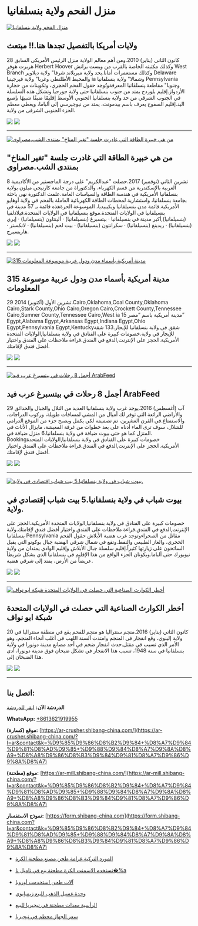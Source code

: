 # منزل الفحم ولاية بنسلفانيا

<a href="https://swt.shibang-china.com/?l=ar&img&k=%D9%85%D9%86%D8%B2%D9%84+%D8%A7%D9%84%D9%81%D8%AD%D9%85+%D9%88%D9%84%D8%A7%D9%8A%D8%A9+%D8%A8%D9%86%D8%B3%D9%84%D9%81%D8%A7%D9%86%D9%8A%D8%A7" target="_blank">![منزل الفحم ولاية بنسلفانيا](http://static.shibang-china.com/all-800x300/287.jpg)</a>

## ولايات أمريكا بالتفصيل تجدها هنا.!! مبتعث
28 كانون الثاني (يناير) 2010.ومن أهم معالم الولاية منزل الرئيس الأمريكي السابق هربرت هوفر Herbert Hoover وكذلك مكتبته الخاصة بالقرب من ويست برانش West Branch وكذلك مستعمرات أمانا.يحد ولاية ميريلاند شرقا&quot; ولاية ديلاوير Delaware والمحيط الأطلنطي وغربا&quot; ولاية فيرجينيا ia وشمالا&quot; ولاية بنسلفانيا Pennsylvania وجنوبا&quot; مقاطعة.پنسلڤانيا المعرفةوتُوجد حقول الفحم الحجري، وتكوينات من حجارة الأردواز.إقليم بلوردج يمتد من جنوب بنسلفانيا حتى ولاية جورجيا.وتشكل هذه السلسلة في الجنوب الشرقي من حد ولاية بنسلفانيا الجنوبي الأوسط إقليمًا ضيقًا شبيهًا بإصبع اليد.إقليم السفوح يعرف باسم بيدمونت، يمتد من نيوجيرسي إلى ألباما، ويغطي معظم الجزء الجنوبي الشرقي من ولاية.


<a href="https://whatsapp.shibangsoft.com/WhatsApp.php" target="_blank" title="WhatsApp">![](http://static.shibang-china.com/icon/whatsapp.png)</a> <a href="https://swt.shibang-china.com/?l=ar&icon&k=%D9%85%D9%86%D8%B2%D9%84+%D8%A7%D9%84%D9%81%D8%AD%D9%85+%D9%88%D9%84%D8%A7%D9%8A%D8%A9+%D8%A8%D9%86%D8%B3%D9%84%D9%81%D8%A7%D9%86%D9%8A%D8%A7" target="_blank">![](http://static.shibang-china.com/icon/chat-ar.png)</a>

---

<a href="https://swt.shibang-china.com/?l=ar&img&k=%D9%85%D9%86%D8%B2%D9%84+%D8%A7%D9%84%D9%81%D8%AD%D9%85+%D9%88%D9%84%D8%A7%D9%8A%D8%A9+%D8%A8%D9%86%D8%B3%D9%84%D9%81%D8%A7%D9%86%D9%8A%D8%A7" target="_blank">![من هي خبيرة الطاقة التي غادرت جلسة &quot;تغير المناخ&quot; بمنتدى الشب.مصراوى](http://static.shibang-china.com/all-800x300/554.jpg)</a>

## من هي خبيرة الطاقة التي غادرت جلسة &quot;تغير المناخ&quot; بمنتدى الشب.مصراوى
8 تشرين الثاني (نوفمبر) 2017.حصلت &quot;عبدالكريم&quot; على درجة الماجستير من الأكاديمية العربية بالإسكندرية من قسم الكهرباء، والدكتوراة من جامعة كارنيجي ميلون بولاية بنسلفانيا الأمريكية في هندسة الطاقة والسياسات العامة.علمت الدكتورة نهى باحثة بجامعة بنسلفانيا، واستشارية لمحطات الطاقة الكهربائية العاملة بالفحم في ولاية أوهايو الأمريكية.قائمة مدن بنسيلفانيا ويكيبيديا، الموسوعة الحرةهذه قائمة بـ 57 مدينة في بنسيلفانيا في الولايات المتحدة.موقع بنسيلفانيا في الولايات المتحدة.فيلادلفيا (بنسيلفانيا),أكبر مدينة في بنسيلفانيا &middot; بيتسبرغ (بنسيلفانيا) &middot; ألينتاون (بنسيلفانيا) &middot; إيري (بنسيلفانيا) &middot; ريدينغ (بنسيلفانيا) &middot; سكرانتون (بنسيلفانيا) &middot; بيت لحم (بنسيلفانيا) &middot; لانكستر &middot; هاريسبرج.


<a href="https://whatsapp.shibangsoft.com/WhatsApp.php" target="_blank" title="WhatsApp">![](http://static.shibang-china.com/icon/whatsapp.png)</a> <a href="https://swt.shibang-china.com/?l=ar&icon&k=%D9%85%D9%86%D8%B2%D9%84+%D8%A7%D9%84%D9%81%D8%AD%D9%85+%D9%88%D9%84%D8%A7%D9%8A%D8%A9+%D8%A8%D9%86%D8%B3%D9%84%D9%81%D8%A7%D9%86%D9%8A%D8%A7" target="_blank">![](http://static.shibang-china.com/icon/chat-ar.png)</a>

---

<a href="https://swt.shibang-china.com/?l=ar&img&k=%D9%85%D9%86%D8%B2%D9%84+%D8%A7%D9%84%D9%81%D8%AD%D9%85+%D9%88%D9%84%D8%A7%D9%8A%D8%A9+%D8%A8%D9%86%D8%B3%D9%84%D9%81%D8%A7%D9%86%D9%8A%D8%A7" target="_blank">![315 مدينة أمريكية بأسماء مدن ودول عربية موسوعة المعلومات](http://static.shibang-china.com/all-800x300/474.jpg)</a>

## 315 مدينة أمريكية بأسماء مدن ودول عربية موسوعة المعلومات
29 تشرين الأول (أكتوبر) 2014.Cairo,Oklahoma,Coal County,Oklahoma Cairo,Stark County,Ohio Cairo,Oregon Cairo,Crockett County,Tennessee Cairo,Sumner County,Tennessee Cairo,West ia 15 مدينة أمريكية باسم “مصر” Egypt,Alabama Egypt,Arkansas Egypt,Indiana Egypt,Ohio Egypt,Pennsylvania Egypt,Kentuckyشقق في ولاية بنسلفانيا للإيجار.133 شقة للإيجار في ولاية.خصومات كبيرة على الفنادق في ولاية بنسلفانيا,الولايات المتحدة الأمريكية.الحجز على الإنترنت,الدفع في الفندق.قراءة ملاحظات على الفندق واختيار أفضل فندق لإقامتك.


<a href="https://whatsapp.shibangsoft.com/WhatsApp.php" target="_blank" title="WhatsApp">![](http://static.shibang-china.com/icon/whatsapp.png)</a> <a href="https://swt.shibang-china.com/?l=ar&icon&k=%D9%85%D9%86%D8%B2%D9%84+%D8%A7%D9%84%D9%81%D8%AD%D9%85+%D9%88%D9%84%D8%A7%D9%8A%D8%A9+%D8%A8%D9%86%D8%B3%D9%84%D9%81%D8%A7%D9%86%D9%8A%D8%A7" target="_blank">![](http://static.shibang-china.com/icon/chat-ar.png)</a>

---

<a href="https://swt.shibang-china.com/?l=ar&img&k=%D9%85%D9%86%D8%B2%D9%84+%D8%A7%D9%84%D9%81%D8%AD%D9%85+%D9%88%D9%84%D8%A7%D9%8A%D8%A9+%D8%A8%D9%86%D8%B3%D9%84%D9%81%D8%A7%D9%86%D9%8A%D8%A7" target="_blank">![أجمل 8 رحلات قي بيتسبرغ عرب فيد ArabFeed](http://static.shibang-china.com/all-800x300/1479.jpg)</a>

## أجمل 8 رحلات قي بيتسبرغ عرب فيد ArabFeed
29 آب (أغسطس) 2016.يوجد غرب ولاية بنسلفانيا العديد من التلال والجبال والحدائق والأراضي الرائعة التي توفر لك أميال من المشي لمسافات طويلة، وركوب الدراجات، والاستمتاع.في القرن العشرين، تم تصميمه لكي يكمل ويصبح جزء من الموقع الدرامي للشلال، سوف ترى الماء أدناه على بعد خطوات من غرفة المعيشة، مايزال الأثاث في المنزل كما هو حتى.بيوت ضيافة في ولاية بنسلفانيا.6 منزل ضيافة في. Bookingخصومات كبيرة على الفنادق في ولاية بنسلفانيا,الولايات المتحدة الأمريكية.الحجز على الإنترنت,الدفع في الفندق.قراءة ملاحظات على الفندق واختيار أفضل فندق لإقامتك.


<a href="https://whatsapp.shibangsoft.com/WhatsApp.php" target="_blank" title="WhatsApp">![](http://static.shibang-china.com/icon/whatsapp.png)</a> <a href="https://swt.shibang-china.com/?l=ar&icon&k=%D9%85%D9%86%D8%B2%D9%84+%D8%A7%D9%84%D9%81%D8%AD%D9%85+%D9%88%D9%84%D8%A7%D9%8A%D8%A9+%D8%A8%D9%86%D8%B3%D9%84%D9%81%D8%A7%D9%86%D9%8A%D8%A7" target="_blank">![](http://static.shibang-china.com/icon/chat-ar.png)</a>

---

<a href="https://swt.shibang-china.com/?l=ar&img&k=%D9%85%D9%86%D8%B2%D9%84+%D8%A7%D9%84%D9%81%D8%AD%D9%85+%D9%88%D9%84%D8%A7%D9%8A%D8%A9+%D8%A8%D9%86%D8%B3%D9%84%D9%81%D8%A7%D9%86%D9%8A%D8%A7" target="_blank">![بيوت شباب في ولاية بنسلفانيا.5 بيت شباب إقتصادي في ولاية.](http://static.shibang-china.com/all-800x300/648.jpg)</a>

## بيوت شباب في ولاية بنسلفانيا.5 بيت شباب إقتصادي في ولاية.
خصومات كبيرة على الفنادق في ولاية بنسلفانيا,الولايات المتحدة الأمريكية.الحجز على الإنترنت,الدفع في الفندق.قراءة ملاحظات على الفندق واختيار أفضل فندق لإقامتك.ولاية بنسلفانيا Pennsylvania مقاتل من الصحراءوتوجد غرب هضبة الأبلاش حقول الفحم الحجري، والغاز الطبيعي والنفط.وتقع في شمال شرقي الهضبة جبال بوكونو التي يقبل السائحون على زيارتها كثيراً.إقليم سلسلة جبال الأبلاش وإقليم الوادي يمتدان من ولاية نيويورك حتى ألباما.ويكونان الجزء الواقع من هذا الإقليم في بنسلفانيا الذي يشكل شريطاً عريضاً من الأرض، يمتد إلى شرقي هضبة.


<a href="https://whatsapp.shibangsoft.com/WhatsApp.php" target="_blank" title="WhatsApp">![](http://static.shibang-china.com/icon/whatsapp.png)</a> <a href="https://swt.shibang-china.com/?l=ar&icon&k=%D9%85%D9%86%D8%B2%D9%84+%D8%A7%D9%84%D9%81%D8%AD%D9%85+%D9%88%D9%84%D8%A7%D9%8A%D8%A9+%D8%A8%D9%86%D8%B3%D9%84%D9%81%D8%A7%D9%86%D9%8A%D8%A7" target="_blank">![](http://static.shibang-china.com/icon/chat-ar.png)</a>

---

<a href="https://swt.shibang-china.com/?l=ar&img&k=%D9%85%D9%86%D8%B2%D9%84+%D8%A7%D9%84%D9%81%D8%AD%D9%85+%D9%88%D9%84%D8%A7%D9%8A%D8%A9+%D8%A8%D9%86%D8%B3%D9%84%D9%81%D8%A7%D9%86%D9%8A%D8%A7" target="_blank">![أخطر الكوارث الصناعية التي حصلت في الولايات المتحدة شبكة ابو نواف](http://static.shibang-china.com/all-800x300/274.jpg)</a>

## أخطر الكوارث الصناعية التي حصلت في الولايات المتحدة شبكة ابو نواف
20 كانون الثاني (يناير) 2016.منجم سنتراليا هو منجم للفحم يقع في منطقة سنتراليا في ولاية إلينوي، وقع انفجار في المنجم وامتدت ألسنة اللهب في أغلب أنحاء المنجم، وهو الأمر الذي تسبب في مقتل.حدث انفجار ضخم في أحد مصانع مدينة دونورا في ولاية بنسلفانيا في سنة 1948، تسبب هذا الانفجار في تشكل ضبخان فوق مدينة دونورا، أدى هذا الضبخان إلى.

<a href="https://whatsapp.shibangsoft.com/WhatsApp.php" target="_blank" title="WhatsApp">![](http://static.shibang-china.com/icon/whatsapp.png)</a> <a href="https://swt.shibang-china.com/?l=ar&icon&k=%D9%85%D9%86%D8%B2%D9%84+%D8%A7%D9%84%D9%81%D8%AD%D9%85+%D9%88%D9%84%D8%A7%D9%8A%D8%A9+%D8%A8%D9%86%D8%B3%D9%84%D9%81%D8%A7%D9%86%D9%8A%D8%A7" target="_blank">![](http://static.shibang-china.com/icon/chat-ar.png)</a>

---
## اتصل بنا:

**الدردشة الآن:** [انقر للدردشة](https://swt.shibang-china.com?l=ar&contact&k=%D9%85%D9%86%D8%B2%D9%84+%D8%A7%D9%84%D9%81%D8%AD%D9%85+%D9%88%D9%84%D8%A7%D9%8A%D8%A9+%D8%A8%D9%86%D8%B3%D9%84%D9%81%D8%A7%D9%86%D9%8A%D8%A7)

**WhatsApp:**  [+8613621919955](https://whatsapp.shibangsoft.com/WhatsApp.php)

**موقع (كسارة):** [https://ar-crusher.shibang-china.com/](https://ar-crusher.shibang-china.com/?l=ar&contact&k=%D9%85%D9%86%D8%B2%D9%84+%D8%A7%D9%84%D9%81%D8%AD%D9%85+%D9%88%D9%84%D8%A7%D9%8A%D8%A9+%D8%A8%D9%86%D8%B3%D9%84%D9%81%D8%A7%D9%86%D9%8A%D8%A7)

**موقع (مطحنة):** [https://ar-mill.shibang-china.com/](https://ar-mill.shibang-china.com/?l=ar&contact&k=%D9%85%D9%86%D8%B2%D9%84+%D8%A7%D9%84%D9%81%D8%AD%D9%85+%D9%88%D9%84%D8%A7%D9%8A%D8%A9+%D8%A8%D9%86%D8%B3%D9%84%D9%81%D8%A7%D9%86%D9%8A%D8%A7)

**نموذج الاستفسار:** [https://form.shibang-china.com](https://form.shibang-china.com?l=ar&contact&k=%D9%85%D9%86%D8%B2%D9%84+%D8%A7%D9%84%D9%81%D8%AD%D9%85+%D9%88%D9%84%D8%A7%D9%8A%D8%A9+%D8%A8%D9%86%D8%B3%D9%84%D9%81%D8%A7%D9%86%D9%8A%D8%A7)

* [المورد التركية غرامة طحن مصنع مطحنة الكرة](../29/%D8%A7%D9%84%D9%85%D9%88%D8%B1%D8%AF%20%D8%A7%D9%84%D8%AA%D8%B1%D9%83%D9%8A%D8%A9%20%D8%BA%D8%B1%D8%A7%D9%85%D8%A9%20%D8%B7%D8%AD%D9%86%20%D9%85%D8%B5%D9%86%D8%B9%20%D9%85%D8%B7%D8%AD%D9%86%D8%A9%20%D8%A7%D9%84%D9%83%D8%B1%D8%A9.md)

* [تستخدم الاسمنت الكرة مطحنة بيع في تاميل نا�%a](../27/%D8%AA%D8%B3%D8%AA%D8%AE%D8%AF%D9%85%20%D8%A7%D9%84%D8%A7%D8%B3%D9%85%D9%86%D8%AA%20%D8%A7%D9%84%D9%83%D8%B1%D8%A9%20%D9%85%D8%B7%D8%AD%D9%86%D8%A9%20%D8%A8%D9%8A%D8%B9%20%D9%81%D9%8A%20%D8%AA%D8%A7%D9%85%D9%8A%D9%84%20%D9%86%D8%A7%EF%BF%BD%25a.md)

* [آلات طحن استخدمت أوروبا](../29/%D8%A2%D9%84%D8%A7%D8%AA%20%D8%B7%D8%AD%D9%86%20%D8%A7%D8%B3%D8%AA%D8%AE%D8%AF%D9%85%D8%AA%20%D8%A3%D9%88%D8%B1%D9%88%D8%A8%D8%A7.md)

* [وحدة غسيل الذهب للبيع زيمبابوي](../29/%D9%88%D8%AD%D8%AF%D8%A9%20%D8%BA%D8%B3%D9%8A%D9%84%20%D8%A7%D9%84%D8%B0%D9%87%D8%A8%20%D9%84%D9%84%D8%A8%D9%8A%D8%B9%20%D8%B2%D9%8A%D9%85%D8%A8%D8%A7%D8%A8%D9%88%D9%8A.md)

* [الرأسية معدات مطحنة في نيجيريا للبيع](../26/%D8%A7%D9%84%D8%B1%D8%A3%D8%B3%D9%8A%D8%A9%20%D9%85%D8%B9%D8%AF%D8%A7%D8%AA%20%D9%85%D8%B7%D8%AD%D9%86%D8%A9%20%D9%81%D9%8A%20%D9%86%D9%8A%D8%AC%D9%8A%D8%B1%D9%8A%D8%A7%20%D9%84%D9%84%D8%A8%D9%8A%D8%B9.md)

* [سعر الجهاز محطم في نيجيريا](../30/%D8%B3%D8%B9%D8%B1%20%D8%A7%D9%84%D8%AC%D9%87%D8%A7%D8%B2%20%D9%85%D8%AD%D8%B7%D9%85%20%D9%81%D9%8A%20%D9%86%D9%8A%D8%AC%D9%8A%D8%B1%D9%8A%D8%A7.md)